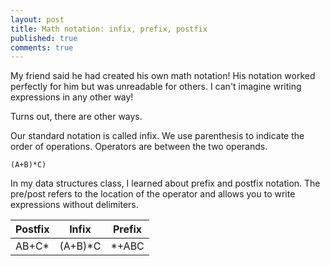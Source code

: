 ```yaml
---
layout: post
title: Math notation: infix, prefix, postfix
published: true
comments: true
---
```


My friend said he had created his own math notation! His notation worked perfectly for him but was unreadable for others. I can't imagine writing expressions in any other way!

Turns out, there are other ways.

Our standard notation is called infix. We use parenthesis to indicate the order of operations. Operators are between the two operands.

```(A+B)*C)```

In my data structures class, I learned about prefix and postfix notation. The pre/post refers to the location of the operator and allows you to write expressions without delimiters.

| Postfix     | Infix       |  Prefix     |
| ----------- | ----------- | ----------- |
| AB+C*       | (A+B)*C   | *+ABC       |
